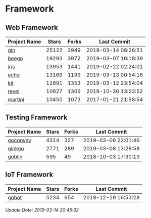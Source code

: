 # Framework

## Web Framework

| Project Name | Stars | Forks | Last Commit |
| ------------ | ----- | ----- | ----------- |
| [gin](https://github.com/gin-gonic/gin) | 25122 | 2949 | 2019-03-14 08:26:51 |
| [beego](https://github.com/astaxie/beego) | 19293 | 3972 | 2019-03-07 16:18:39 |
| [iris](https://github.com/kataras/iris) | 13953 | 1441 | 2019-02-22 02:24:01 |
| [echo](https://github.com/labstack/echo) | 13169 | 1199 | 2019-03-13 00:54:16 |
| [kit](https://github.com/go-kit/kit) | 12891 | 1353 | 2019-03-12 23:54:04 |
| [revel](https://github.com/revel/revel) | 10827 | 1306 | 2018-10-30 13:23:52 |
| [martini](https://github.com/go-martini/martini) | 10450 | 1073 | 2017-01-21 21:58:54 |

## Testing Framework

| Project Name | Stars | Forks | Last Commit |
| ------------ | ----- | ----- | ----------- |
| [goconvey](https://github.com/smartystreets/goconvey) | 4314 | 327 | 2019-03-06 22:01:46 |
| [ginkgo](https://github.com/onsi/ginkgo) | 2771 | 289 | 2019-03-08 13:28:58 |
| [goblin](https://github.com/franela/goblin) | 595 | 49 | 2018-10-03 17:30:13 |

## IoT Framework

| Project Name | Stars | Forks | Last Commit |
| ------------ | ----- | ----- | ----------- |
| [gobot](https://github.com/hybridgroup/gobot) | 5234 | 654 | 2018-12-19 16:53:28 |

*Update Date: 2019-03-14 20:45:32*